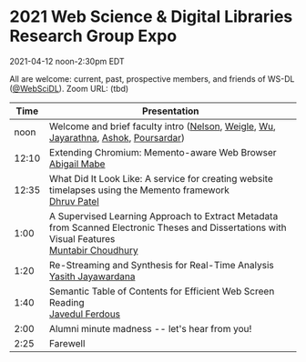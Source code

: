 # 2021 Web Science &amp; Digital Libraries Research Group Expo
2021-04-12
noon-2:30pm EDT

All are welcome: current, past, prospective members, and friends of WS-DL ([@WebSciDL](https://twitter.com/WebSciDL)).
Zoom URL: (tbd)

| Time  | Presentation |
| --- | --- |
| noon  | Welcome and brief faculty intro ([Nelson](https://twitter.com/phonedude_mln), [Weigle](https://twitter.com/weiglemc), [Wu](https://twitter.com/fanchyna), [Jayarathna](https://twitter.com/openmaze), [Ashok](https://twitter.com/VikasGAshok1), [Poursardar](https://twitter.com/Faryane))  |
| 12:10  | Extending Chromium: Memento-aware Web Browser <br>[Abigail Mabe](https://twitter.com/abigail_mabe) |
| 12:35 | What Did It Look Like: A service for creating website timelapses using the Memento framework <br> [Dhruv Patel](https://twitter.com/dhruv_282) |
| 1:00 | A Supervised Learning Approach to Extract Metadata from Scanned Electronic Theses and Dissertations with Visual Features <br> [Muntabir Choudhury](https://twitter.com/TasinChoudhury) |
| 1:20 | Re-Streaming and Synthesis for Real-Time Analysis <br> [Yasith Jayawardana](https://twitter.com/yasithmilinda) |
| 1:40 | Semantic Table of Contents for Efficient Web Screen Reading <br> [Javedul Ferdous](https://twitter.com/jaf_ferdous) |
| 2:00 | Alumni minute madness -- let's hear from you! |
| 2:25 | Farewell | 








